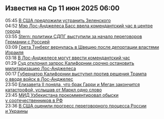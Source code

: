 <h2>Известия на Ср 11 июн 2025 06:00</h2><!--2025-06-11 05:45:12-->
<div class="rssn">
  <div><span class="smaller gray hspace">05:45</span> <a class="nodecor" href="https://news.rambler.ru/world/54812036-v-ssha-predlozhili-ustranit-zelenskogo/">В США предложили устранить Зеленского</a></div>
</div>
<div class="rssn">
  <div><span class="smaller gray hspace">04:52</span> <a class="nodecor" href="https://news.rambler.ru/world/54811954-mer-los-andzhelesa-bass-vvela-komendantskiy-chas-v-tsentre-goroda/">Мэр Лос-Анджелеса Басс ввела комендантский час в центре города</a></div>
</div>
<div class="rssn">
  <div><span class="smaller gray hspace">03:55</span> <a class="nodecor" href="https://news.rambler.ru/world/54811738-stern-politiki-sdpg-vystupili-za-nachalo-peregovorov-germanii-s-rossiey/">Stern: политики СДПГ выступили за начало переговоров Германии с Россией</a></div>
</div>
<div class="rssn">
  <div><span class="smaller gray hspace">03:09</span> <a class="nodecor" href="https://news.rambler.ru/world/54800453-greta-tunberg-vernulas-v-shvetsiyu-posle-deportatsii-vlastyami-izrailya/">Грета Тунберг вернулась в Швецию после депортации властями Израиля</a></div>
</div>
<div class="rssn">
  <div><span class="smaller gray hspace">03:18</span> <a class="nodecor" href="https://news.rambler.ru/world/54811873-v-los-andzhelese-mogut-vvesti-komendantskiy-chas/">В Лос-Анджелесе могут ввести комендантский час</a></div>
</div>
<div class="rssn">
  <div><span class="smaller gray hspace">01:29</span> <a class="nodecor" href="https://news.rambler.ru/world/54810875-sud-otklonil-zapros-kalifornii-srochno-ostanovit-militarizatsiyu-los-andzhelesa/">Суд отклонил запрос Калифорнии срочно остановить милитаризацию Лос-Анджелеса</a></div>
</div>
<div class="rssn">
  <div><span class="smaller gray hspace">00:17</span> <a class="nodecor" href="https://news.rambler.ru/world/54811672-gubernator-kalifornii-vystupil-protiv-resheniya-trampa-o-vvode-voysk-v-los-andzheles/">Губернатор Калифорнии выступил против решения Трампа о вводе войск в Лос-Анджелес</a></div>
</div>
<div class="rssn">
  <div><span class="smaller gray hspace">23:50</span> <a class="nodecor" href="https://news.rambler.ru/world/54811192-elizaveta-ii-ponyala-chto-brak-garri-i-megan-zakonchitsya-katastrofoy-uslyshav-ot-markl-odno-slovo/">Елизавета II поняла, что брак Гарри и Меган закончится катастрофой, услышав от Маркл одно слово</a></div>
</div>
<div class="rssn">
  <div><span class="smaller gray hspace">23:45</span> <a class="nodecor" href="https://news.rambler.ru/world/54811478-mid-uzbekistana-prokommentiroval-obyski-u-sootechestvennikov-v-rf/">МИД Узбекистана прокомментировал обыски у соотечественников в РФ</a></div>
</div>
<div class="rssn">
  <div><span class="smaller gray hspace">23:36</span> <a class="nodecor" href="https://news.rambler.ru/world/54811538-v-ssha-otsenili-progress-peregovornogo-protsessa-rossii-i-ukrainy/">В США оценили прогресс переговорного процесса России и Украины</a></div>
</div>